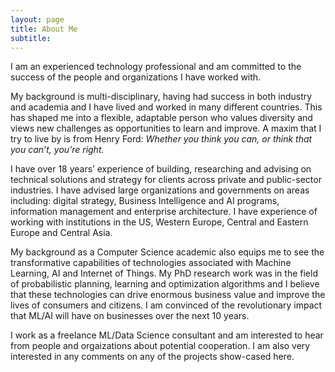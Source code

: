```yaml
---
layout: page
title: About Me 
subtitle: 
---
```



I am an experienced technology professional 
and am committed to the success of the people and organizations I have worked with.

My background is multi-disciplinary, having had success in both industry and academia and I have lived
and worked in many different countries. This has shaped me into a flexible, adaptable person who values
diversity and views new challenges as opportunities to learn and improve. A maxim that I try to live by
is from Henry Ford: _Whether you think you can, or think that you can’t, you’re right._

I have over 18 years’ experience of building, researching and advising on technical solutions and
strategy for clients across private and public-sector industries. I have advised 
large organizations  and governments on areas including: digital strategy, Business
Intelligence and AI programs, information management and enterprise architecture. I have experience of working with
institutions in the US, Western Europe, Central and Eastern Europe and Central Asia. 

My background as a Computer Science academic also equips me to see the transformative
capabilities of technologies associated with Machine Learning, AI and Internet of Things. My PhD
research work was in the field of probabilistic planning, learning and optimization algorithms and I
believe that these technologies can drive enormous business value and improve the lives of consumers
and citizens. I am convinced of the revolutionary impact that ML/AI will have on businesses over the
next 10 years.

I work as a freelance ML/Data Science consultant and am interested to hear from people and 
orgaizations about potential cooperation. I am also very interested in any comments on any of the projects show-cased here. 

